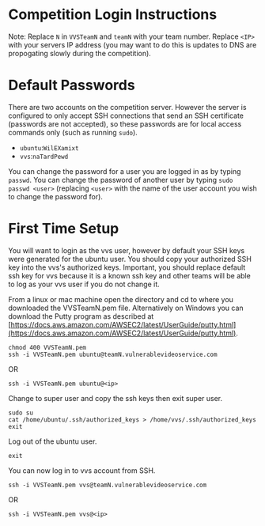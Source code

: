 # Competition Login Instructions

Note: Replace `N` in `VVSTeamN` and `teamN` with your team number. Replace `<IP>` with your servers IP address (you may want to do this is updates to DNS are propogating slowly during the competition).

# Default Passwords
There are two accounts on the competition server. However the server is configured to only accept SSH connections that send an SSH certificate (passwords are not accepted), so these passwords are for local access commands only (such as running `sudo`).

- `ubuntu`:`WilEXamixt`
- `vvs`:`naTardPewd`

You can change the password for a user you are logged in as by typing `passwd`. You can change the password of another user by typing `sudo passwd <user>` (replacing `<user>` with the name of the user account you wish to change the password for).

# First Time Setup

You will want to login as the vvs user, however by default your SSH keys were generated for the ubuntu user. You should copy your authorized SSH key into the vvs's authorized keys. Important, you should replace default ssh key for vvs because it is a known ssh key and other teams will be able to log as your vvs user if you do not change it.

From a linux or mac machine open the directory and cd to where you downloaded the VVSTeamN.pem file. Alternatively on Windows you can download the Putty program as described at [https://docs.aws.amazon.com/AWSEC2/latest/UserGuide/putty.html](https://docs.aws.amazon.com/AWSEC2/latest/UserGuide/putty.html).

    chmod 400 VVSTeamN.pem
    ssh -i VVSTeamN.pem ubuntu@teamN.vulnerablevideoservice.com
    
OR

    ssh -i VVSTeamN.pem ubuntu@<ip>

Change to super user and copy the ssh keys then exit super user. 

    sudo su
    cat /home/ubuntu/.ssh/authorized_keys > /home/vvs/.ssh/authorized_keys
    exit

Log out of the ubuntu user.

    exit

You can now log in to vvs account from SSH.

    ssh -i VVSTeamN.pem vvs@teamN.vulnerablevideoservice.com
    
OR

    ssh -i VVSTeamN.pem vvs@<ip>
